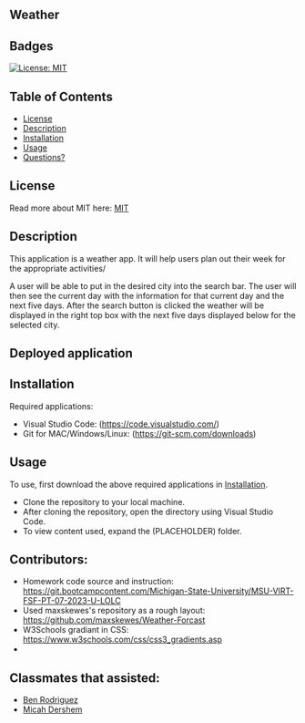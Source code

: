 ## Weather


## Badges

[![License: MIT](https://img.shields.io/badge/License-MIT-yellow.svg)](https://opensource.org/licenses/MIT)

## Table of Contents

- [License](#license)
- [Description](#description)
- [Installation](#installation)
- [Usage](#usage)
- [Questions?](#questions)

## License

Read more about MIT here:
[MIT](https://opensource.org/licenses/MIT)

## Description

This application is a weather app. It will help users plan out their week for the appropriate activities/

A user will be able to put in the desired city into the search bar.
The user will then see the current day with the information for that current day and the next five days.
After the search button is clicked the weather will be displayed in the right top box with the next five days displayed below for the selected city.    

## Deployed application



## Installation

Required applications:
- Visual Studio Code: (https://code.visualstudio.com/)
- Git for MAC/Windows/Linux: (https://git-scm.com/downloads)

## Usage

To use, first download the above required applications in [Installation](#installation).

- Clone the repository to your local machine.
- After cloning the repository, open the directory using Visual Studio Code.
- To view content used, expand the (PLACEHOLDER) folder. 


## Contributors:
- Homework code source and instruction: https://git.bootcampcontent.com/Michigan-State-University/MSU-VIRT-FSF-PT-07-2023-U-LOLC
- Used maxskewes's repository as a rough layout: https://github.com/maxskewes/Weather-Forcast
- W3Schools gradiant in CSS: https://www.w3schools.com/css/css3_gradients.asp
- 
## Classmates that assisted:     

- [Ben Rodriguez](https://github.com/benrodriguezmoran)
- [Micah Dershem](https://github.com/G303K)
